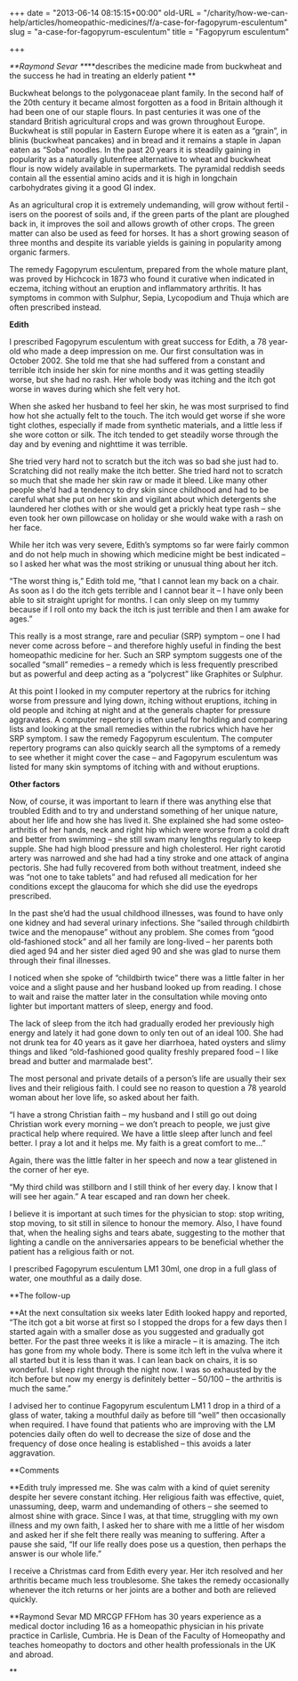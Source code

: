 +++
date = "2013-06-14 08:15:15+00:00"
old-URL = "/charity/how-we-can-help/articles/homeopathic-medicines/f/a-case-for-fagopyrum-esculentum"
slug = "a-case-for-fagopyrum-esculentum"
title = "Fagopyrum esculentum"

+++

_**Raymond Sevar **_**describes the medicine made from buckwheat and the success he had in treating an elderly patient **

Buckwheat belongs to the polygo­naceae plant family. In the second half of the 20th century it became almost forgotten as a food in Britain although it had been one of our staple flours. In past centuries it was one of the standard British agricultural crops and was grown throughout Europe. Buckwheat is still popular in Eastern Europe where it is eaten as a “grain”, in blinis (buckwheat pancakes) and in bread and it remains a staple in Japan eaten as “Soba” noodles. In the past 20 years it is steadily gaining in popularity as a naturally gluten­free alternative to wheat and buckwheat flour is now widely available in supermarkets. The pyramidal reddish seeds contain all the essential amino acids and it is high in long­chain carbohydrates giving it a good G­I index.

As an agricultural crop it is extremely undemanding, will grow without fertil ­isers on the poorest of soils and, if the green parts of the plant are ploughed back in, it improves the soil and allows growth of other crops. The green matter can also be used as feed for horses. It has a short growing season of three months and despite its variable yields is gaining in popularity among organic farmers.

The remedy Fagopyrum esculentum, prepared from the whole mature plant, was proved by Hichcock in 1873 who found it curative when indicated in eczema, itching without an eruption and inflammatory arthritis. It has symptoms in common with Sulphur, Sepia, Lycopodium and Thuja which are often prescribed instead.

**Edith**

I prescribed Fagopyrum esculentum with great success for Edith, a 78 year­old who made a deep impression on me. Our first consultation was in October 2002. She told me that she had suffered from a constant and terrible itch inside her skin for nine months and it was getting steadily worse, but she had no rash. Her whole body was itching and the itch got worse in waves during which she felt very hot.

When she asked her husband to feel her skin, he was most surprised to find how hot she actually felt to the touch. The itch would get worse if she wore tight clothes, especially if made from synthetic materials, and a little less if she wore cotton or silk. The itch tended to get steadily worse through the day and by evening and night­time it was terrible.

She tried very hard not to scratch but the itch was so bad she just had to. Scratching did not really make the itch better. She tried hard not to scratch so much that she made her skin raw or made it bleed. Like many other people she’d had a tendency to dry skin since childhood and had to be careful what she put on her skin and vigilant about which detergents she laundered her clothes with or she would get a prickly heat type rash – she even took her own pillowcase on holiday or she would wake with a rash on her face.

While her itch was very severe, Edith’s symptoms so far were fairly common and do not help much in showing which medicine might be best indicated – so I asked her what was the most striking or unusual thing about her itch.

“The worst thing is,” Edith told me, “that I cannot lean my back on a chair. As soon as I do the itch gets terrible and I cannot bear it – I have only been able to sit straight upright for months. I can only sleep on my tummy because if I roll onto my back the itch is just terrible and then I am awake for ages.”

This really is a most strange, rare and peculiar (SRP) symptom – one I had never come across before – and therefore highly useful in finding the best homeopathic medicine for her. Such an SRP symptom suggests one of the so­called “small” remedies – a remedy which is less frequently prescribed but as powerful and deep acting as a “poly­crest” like Graphites or Sulphur.

At this point I looked in my com­puter repertory at the rubrics for itching worse from pressure and lying down, itching without eruptions, itching in old people and itching at night and at the generals chapter for pressure aggravates. A computer repertory is often useful for holding and comparing lists and look­ing at the small remedies within the rubrics which have her SRP symptom. I saw the remedy Fagopyrum esculentum. The computer repertory programs can also quickly search all the symptoms of a remedy to see whether it might cover the case – and Fagopyrum esculentum was listed for many skin symptoms of itching with and without eruptions.

**Other factors**

Now, of course, it was important to learn if there was anything else that troubled Edith and to try and under­stand something of her unique nature, about her life and how she has lived it. She explained she had some osteo­arthritis of her hands, neck and right hip which were worse from a cold draft and better from swimming – she still swam many lengths regularly to keep supple. She had high blood pressure and high cholesterol. Her right carotid artery was narrowed and she had had a tiny stroke and one attack of angina pectoris. She had fully recovered from both with­out treatment, indeed she was “not one to take tablets” and had refused all medication for her conditions except the glaucoma for which she did use the eye­drops prescribed.

In the past she’d had the usual child­hood illnesses, was found to have only one kidney and had several urinary infections. She “sailed through child­birth twice and the menopause” without any problem. She comes from “good old-­fashioned stock” and all her family are long­-lived – her parents both died aged 94 and her sister died aged 90 and she was glad to nurse them through their final illnesses.

I noticed when she spoke of “child­birth twice” there was a little falter in her voice and a slight pause and her husband looked up from reading. I chose to wait and raise the matter later in the consultation while moving onto lighter but important matters of sleep, energy and food.

The lack of sleep from the itch had gradually eroded her previously high energy and lately it had gone down to only ten out of an ideal 100. She had not drunk tea for 40 years as it gave her diarrhoea, hated oysters and slimy things and liked “old-­fashioned good quality freshly prepared food – I like bread and butter and marmalade best”.

The most personal and private details of a person’s life are usually their sex lives and their religious faith. I could see no reason to question a 78 year­old woman about her love life, so asked about her faith.

“I have a strong Christian faith – my husband and I still go out doing Christian work every morning – we don’t preach to people, we just give practical help where required. We have a little sleep after lunch and feel better. I pray a lot and it helps me. My faith is a great comfort to me…”

Again, there was the little falter in her speech and now a tear glistened in the corner of her eye.

“My third child was stillborn and I still think of her every day. I know that I will see her again.” A tear escaped and ran down her cheek.

I believe it is important at such times for the physician to stop: stop writing, stop moving, to sit still in silence to honour the memory. Also, I have found that, when the healing sighs and tears abate, suggesting to the mother that lighting a candle on the anniversaries appears to be beneficial whether the patient has a religious faith or not.

I prescribed Fagopyrum esculentum LM1 30ml, one drop in a full glass of water, one mouthful as a daily dose.

**The follow-­up

**At the next consultation six weeks later Edith looked happy and reported, “The itch got a bit worse at first so I stopped the drops for a few days then I started again with a smaller dose as you suggested and gradually got better. For the past three weeks it is like a miracle – it is amazing. The itch has gone from my whole body. There is some itch left in the vulva where it all started but it is less than it was. I can lean back on chairs, it is so wonderful. I sleep right through the night now. I was so exhausted by the itch before but now my energy is definitely better – 50/100 – the arthritis is much the same.”

I advised her to continue Fagopyrum esculentum LM1 1 drop in a third of a glass of water, taking a mouthful daily as before till “well” then occasionally when required. I have found that patients who are improving with the LM potencies daily often do well to decrease the size of dose and the frequency of dose once healing is established – this avoids a later aggravation.

**Comments

**Edith truly impressed me. She was calm with a kind of quiet serenity despite her severe constant itching. Her religious faith was effective, quiet, unassuming, deep, warm and undemanding of others – she seemed to almost shine with grace. Since I was, at that time, struggling with my own illness and my own faith, I asked her to share with me a little of her wisdom and asked her if she felt there really was meaning to suffering. After a pause she said, “If our life really does pose us a question, then perhaps the answer is our whole life.”

I receive a Christmas card from Edith every year. Her itch resolved and her arthritis became much less troublesome. She takes the remedy occasionally when­ever the itch returns or her joints are a bother and both are relieved quickly.

**Raymond Sevar MD MRCGP FFHom has 30 years experience as a medical doctor including 16 as a homeopathic physician in his private practice in Carlisle, Cumbria. He is Dean of the Faculty of Homeopathy and teaches homeopathy to doctors and other health professionals in the UK and abroad.

**

